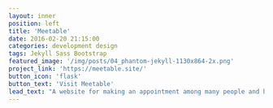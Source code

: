 ```yaml
---
layout: inner
position: left
title: 'Meetable'
date: 2016-02-20 21:15:00
categories: development design
tags: Jekyll Sass Bootstrap
featured_image: '/img/posts/04_phantom-jekyll-1130x864-2x.png'
project_link: 'https://meetable.site/'
button_icon: 'flask'
button_text: 'Visit Meetable'
lead_text: "A website for making an appointment among many people and having their own calender"
---
```

